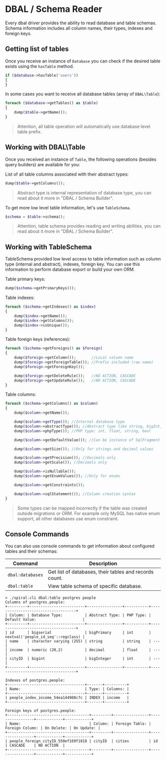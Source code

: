 # DBAL / Schema Reader
Every dbal driver provides the ability to read database and table schemas. Schema information includes all column names, their types, indexes and foreign keys.

## Getting list of tables
Once you receive an instance of `Database` you can check if the desired table exists using the `hasTable` method.
```php
if ($database->hasTable('users'))
{
}
```
In some cases you want to receive all database tables (array of `DBAL\Table`):
```php
foreach ($database->getTables() as $table)
{
    dump($table->getName());
}
```
> Attention, all table operation will automatically use database level table prefix. 

## Working with DBAL\Table
Once you received an instance of `Table`, the following operations (besides query builders) are available for you:

List of all table columns associated with their abstract types:
```php
dump($table->getColumns());
```
> Abstract type is internal representation of database type, you can read about it more in "DBAL / Schema Builder".

To get more low level table information, let's use `TableSchema`.
```php
$schema = $table->schema();
```
> Attention, table schema provides reading and writing abilities, you can read about it more in "DBAL / Schema Builder".

## Working with TableSchema
TableSchema provided low level access to table information such as column type (internal and abstract), indexes, foreign key. You can use this information to perform database export or build your own ORM.

Table primary keys:
```php
dump($schema->getPrimaryKeys());
```

Table indexes:
```php
foreach ($schema->getIndexes() as $index)
{
    dump($index->getName());
    dump($index->getColumns());
    dump($index->isUnique());
}
```

Table foreign keys (references):
```php
foreach ($schema->getForeigns() as $foreign)
{
    dump($foreign->getColumn());       //Local column name
    dump($foreign->getForeignTable()); //Prefix included (raw name)
    dump($foreign->getForeignKey());

    dump($foreign->getDeleteRule());   //NO ACTION, CASCADE
    dump($foreign->getUpdateRule());   //NO ACTION, CASCADE
}
```

Table columns:
```php
foreach ($schema->getColumns() as $column)
{
    dump($column->getName());

    dump($column->getType()); //Internal database type
    dump($column->abstractType()); //Abstract type like string, bigInt, enum, text and etc.
    dump($column->phpType()); //PHP type: int, float, string, bool

    dump($column->getDefaultValue()); //Can be instance of SqlFragment

    dump($column->getSize()); //Only for strings and decimal values

    dump($column->getPrecision()); //Decimals only
    dump($column->getScale()); //Decimals only

    dump($column->isNullable());
    dump($column->getEnumValues()); //Only for enums

    dump($column->getConstraints());

    dump($column->sqlStatement()); //Column creation syntax
}
```
> Some types can be mapped incorrectly if the table was created outside migrations or ORM. For example only MySQL has native enum support, all other databases use enum constraint.

## Console Commands
You can also use console commands to get information about configured tables and their schemas:

Command           | Description 
---               | ---
`dbal:databases`  | Get list of databases, their tables and records count.
`dbal:table`      | View table schema of specific database.


```
> ./spiral.cli dbal:table postgres people
Columns of postgres.people:
+---------+-------------------------+----------------+-----------+------------------------------------+
| Column: | Database Type:          | Abstract Type: | PHP Type: | Default Value:                     |
+---------+-------------------------+----------------+-----------+------------------------------------+
| id      | bigserial               | bigPrimary     | int       | nextval('people_id_seq'::regclass) |
| name    | character varying (255) | string         | string    | ---                                |
| income  | numeric (20,2)          | decimal        | float     | ---                                |
| cityID  | bigint                  | bigInteger     | int       | ---                                |
+---------+-------------------------+----------------+-----------+------------------------------------+

Indexes of postgres.people:
+-----------------------------------+-------+----------+
| Name:                             | Type: | Columns: |
+-----------------------------------+-------+----------+
| people_index_income_54ea144908c7c | INDEX | income   |
+-----------------------------------+-------+----------+

Foreign keys of postgres.people:
+-------------------------------------+---------+----------------+-----------------+------------+------------+
| Name:                               | Column: | Foreign Table: | Foreign Column: | On Delete: | On Update: |
+-------------------------------------+---------+----------------+-----------------+------------+------------+
| people_foreign_cityID_550ef169f1818 | cityID  | cities         | id              | CASCADE    | NO ACTION  |
+-------------------------------------+---------+----------------+-----------------+------------+------------+
```
